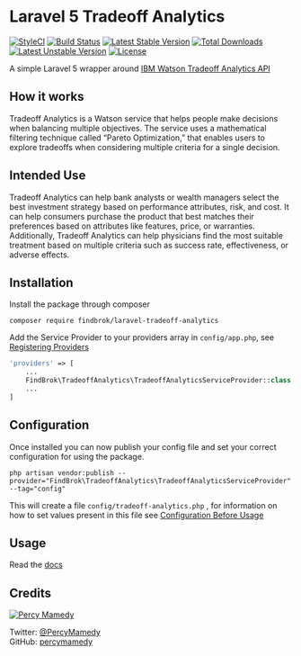 # Laravel 5 Tradeoff Analytics

[![StyleCI](https://styleci.io/repos/59981815/shield?style=flat)](https://styleci.io/repos/59981815)
[![Build Status](https://travis-ci.org/findbrok/laravel-tradeoff-analytics.svg?branch=master)](https://travis-ci.org/findbrok/laravel-tradeoff-analytics)
[![Latest Stable Version](https://poser.pugx.org/findbrok/laravel-tradeoff-analytics/v/stable)](https://packagist.org/packages/findbrok/laravel-tradeoff-analytics) 
[![Total Downloads](https://poser.pugx.org/findbrok/laravel-tradeoff-analytics/downloads)](https://packagist.org/packages/findbrok/laravel-tradeoff-analytics) 
[![Latest Unstable Version](https://poser.pugx.org/findbrok/laravel-tradeoff-analytics/v/unstable)](https://packagist.org/packages/findbrok/laravel-tradeoff-analytics) 
[![License](https://poser.pugx.org/findbrok/laravel-tradeoff-analytics/license)](https://packagist.org/packages/findbrok/laravel-tradeoff-analytics)

A simple Laravel 5 wrapper around [IBM Watson Tradeoff Analytics API](http://www.ibm.com/smarterplanet/us/en/ibmwatson/developercloud/tradeoff-analytics.html)

## How it works

Tradeoff Analytics is a Watson service that helps people make decisions when balancing multiple objectives. The service uses a mathematical filtering technique called “Pareto Optimization,” that enables users to explore tradeoffs when considering multiple criteria for a single decision.

## Intended Use

Tradeoff Analytics can help bank analysts or wealth managers select the best investment strategy based on performance attributes, risk, and cost. It can help consumers purchase the product that best matches their preferences based on attributes like features, price, or warranties. Additionally, Tradeoff Analytics can help physicians find the most suitable treatment based on multiple criteria such as success rate, effectiveness, or adverse effects.

## Installation

Install the package through composer

```
composer require findbrok/laravel-tradeoff-analytics
```

Add the Service Provider to your providers array in ```config/app.php```, see [Registering Providers](https://laravel.com/docs/5.2/providers#registering-providers)

```php
'providers' => [
    ...
    FindBrok\TradeoffAnalytics\TradeoffAnalyticsServiceProvider::class,
    ...
]
```

## Configuration

Once installed you can now publish your config file and set your correct configuration for using the package.

```
php artisan vendor:publish --provider="FindBrok\TradeoffAnalytics\TradeoffAnalyticsServiceProvider" --tag="config"
```

This will create a file ```config/tradeoff-analytics.php``` , for information on how to set values present in this file see [Configuration Before Usage](https://github.com/findbrok/laravel-tradeoff-analytics/wiki/Configuration-Before-Usage)

## Usage

Read the [docs](https://github.com/findbrok/laravel-tradeoff-analytics/wiki)

## Credits

[![Percy Mamedy](https://img.shields.io/badge/Author-Percy%20Mamedy-orange.svg)](https://twitter.com/PercyMamedy)

Twitter: [@PercyMamedy](https://twitter.com/PercyMamedy)
<br/>
GitHub: [percymamedy](https://github.com/percymamedy)
